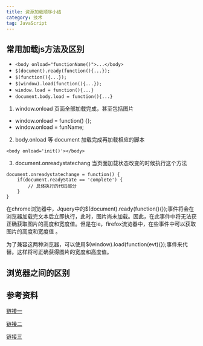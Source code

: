 ```yaml
---
title: 资源加载顺序小结
category: 技术
tag: JavaScript
---
```


## 常用加载js方法及区别

- `<body onload="functionName()">...</body>`
- `$(document).ready(function(){...}); `
- `$(function(){...}); `
- `$(window).load(function(){...}); `
- `window.load = function(){...} `
- `document.body.load = function(){...} `

1. window.onload 页面全部加载完成，甚至包括图片

- window.onload = function() {};
- window.onload = funName;

2. body.onload 等 document 加载完成再加载相应的脚本

`<body onload='init()'></body>`

3. document.onreadystatechang 当页面加载状态改变的时候执行这个方法

```
document.onreadystatechange = function() {
    if(document.readyState == 'complete') {
        // 具体执行的代码部分
    }
}
```

在chrome浏览器中，Jquery中的$(document).ready(function(){});事件将会在浏览器加载完文本后立即执行，此时，图片尚未加载。因此，在此事件中将无法获正确获取图片的高度和宽度值。但是在ie，firefox流览器中，在些事件中可以获取图片的高度和宽度值 。

为了兼容这两种浏览器，可以使用$(window).load(function(evt){});事件来代替。这样将可正确获得图片的宽度和高度值。

## 浏览器之间的区别

## 参考资料

[链接一](http://www.cnblogs.com/itprogrammer/archive/2010/10/22/1858131.html)

[链接二](http://www.poluoluo.com/jzxy/201405/275920.html)

[链接三](http://zhangzhaoaaa.iteye.com/blog/2124690)